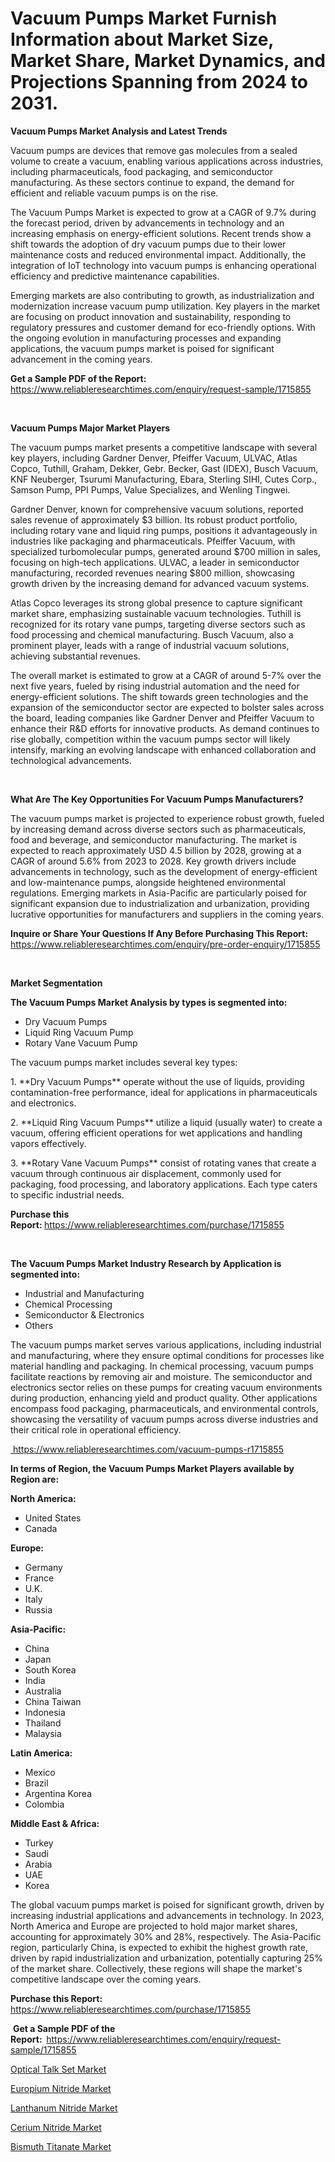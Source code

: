 <p><h1>Vacuum Pumps Market Furnish Information about Market Size, Market Share, Market Dynamics, and Projections Spanning from 2024 to 2031.</h1></p><p><strong>Vacuum Pumps Market Analysis and Latest Trends</strong></p>
<p><p>Vacuum pumps are devices that remove gas molecules from a sealed volume to create a vacuum, enabling various applications across industries, including pharmaceuticals, food packaging, and semiconductor manufacturing. As these sectors continue to expand, the demand for efficient and reliable vacuum pumps is on the rise.</p><p>The Vacuum Pumps Market is expected to grow at a CAGR of 9.7% during the forecast period, driven by advancements in technology and an increasing emphasis on energy-efficient solutions. Recent trends show a shift towards the adoption of dry vacuum pumps due to their lower maintenance costs and reduced environmental impact. Additionally, the integration of IoT technology into vacuum pumps is enhancing operational efficiency and predictive maintenance capabilities.</p><p>Emerging markets are also contributing to growth, as industrialization and modernization increase vacuum pump utilization. Key players in the market are focusing on product innovation and sustainability, responding to regulatory pressures and customer demand for eco-friendly options. With the ongoing evolution in manufacturing processes and expanding applications, the vacuum pumps market is poised for significant advancement in the coming years.</p></p>
<p><strong>Get a Sample PDF of the Report:&nbsp;</strong> <a href="https://www.reliableresearchtimes.com/enquiry/request-sample/1715855?utm_campaign=1612&utm_medium=2&utm_source=Github&utm_content=ia&utm_term=23102024&utm_id=vacuum-pumps">https://www.reliableresearchtimes.com/enquiry/request-sample/1715855</a></p>
<p>&nbsp;</p>
<p><strong>Vacuum Pumps Major Market Players</strong></p>
<p><p>The vacuum pumps market presents a competitive landscape with several key players, including Gardner Denver, Pfeiffer Vacuum, ULVAC, Atlas Copco, Tuthill, Graham, Dekker, Gebr. Becker, Gast (IDEX), Busch Vacuum, KNF Neuberger, Tsurumi Manufacturing, Ebara, Sterling SIHI, Cutes Corp., Samson Pump, PPI Pumps, Value Specializes, and Wenling Tingwei. </p><p>Gardner Denver, known for comprehensive vacuum solutions, reported sales revenue of approximately $3 billion. Its robust product portfolio, including rotary vane and liquid ring pumps, positions it advantageously in industries like packaging and pharmaceuticals. Pfeiffer Vacuum, with specialized turbomolecular pumps, generated around $700 million in sales, focusing on high-tech applications. ULVAC, a leader in semiconductor manufacturing, recorded revenues nearing $800 million, showcasing growth driven by the increasing demand for advanced vacuum systems.</p><p>Atlas Copco leverages its strong global presence to capture significant market share, emphasizing sustainable vacuum technologies. Tuthill is recognized for its rotary vane pumps, targeting diverse sectors such as food processing and chemical manufacturing. Busch Vacuum, also a prominent player, leads with a range of industrial vacuum solutions, achieving substantial revenues.</p><p>The overall market is estimated to grow at a CAGR of around 5-7% over the next five years, fueled by rising industrial automation and the need for energy-efficient solutions. The shift towards green technologies and the expansion of the semiconductor sector are expected to bolster sales across the board, leading companies like Gardner Denver and Pfeiffer Vacuum to enhance their R&D efforts for innovative products. As demand continues to rise globally, competition within the vacuum pumps sector will likely intensify, marking an evolving landscape with enhanced collaboration and technological advancements.</p></p>
<p>&nbsp;</p>
<p><strong>What Are The Key Opportunities For Vacuum Pumps Manufacturers?</strong></p>
<p><p>The vacuum pumps market is projected to experience robust growth, fueled by increasing demand across diverse sectors such as pharmaceuticals, food and beverage, and semiconductor manufacturing. The market is expected to reach approximately USD 4.5 billion by 2028, growing at a CAGR of around 5.6% from 2023 to 2028. Key growth drivers include advancements in technology, such as the development of energy-efficient and low-maintenance pumps, alongside heightened environmental regulations. Emerging markets in Asia-Pacific are particularly poised for significant expansion due to industrialization and urbanization, providing lucrative opportunities for manufacturers and suppliers in the coming years.</p></p>
<p><strong>Inquire or Share Your Questions If Any Before Purchasing This Report:</strong> <a href="https://www.reliableresearchtimes.com/enquiry/pre-order-enquiry/1715855?utm_campaign=1612&utm_medium=2&utm_source=Github&utm_content=ia&utm_term=23102024&utm_id=vacuum-pumps">https://www.reliableresearchtimes.com/enquiry/pre-order-enquiry/1715855</a></p>
<p>&nbsp;</p>
<p><strong>Market Segmentation</strong></p>
<p><strong>The Vacuum Pumps Market Analysis by types is segmented into:</strong></p>
<p><ul><li>Dry Vacuum Pumps</li><li>Liquid Ring Vacuum Pump</li><li>Rotary Vane Vacuum Pump</li></ul></p>
<p><p>The vacuum pumps market includes several key types: </p><p>1. **Dry Vacuum Pumps** operate without the use of liquids, providing contamination-free performance, ideal for applications in pharmaceuticals and electronics. </p><p>2. **Liquid Ring Vacuum Pumps** utilize a liquid (usually water) to create a vacuum, offering efficient operations for wet applications and handling vapors effectively. </p><p>3. **Rotary Vane Vacuum Pumps** consist of rotating vanes that create a vacuum through continuous air displacement, commonly used for packaging, food processing, and laboratory applications. Each type caters to specific industrial needs.</p></p>
<p><strong>Purchase this Report:&nbsp;</strong><a href="https://www.reliableresearchtimes.com/purchase/1715855?utm_campaign=1612&utm_medium=2&utm_source=Github&utm_content=ia&utm_term=23102024&utm_id=vacuum-pumps">https://www.reliableresearchtimes.com/purchase/1715855</a></p>
<p>&nbsp;</p>
<p><strong>The Vacuum Pumps Market Industry Research by Application is segmented into:</strong></p>
<p><ul><li>Industrial and Manufacturing</li><li>Chemical Processing</li><li>Semiconductor & Electronics</li><li>Others</li></ul></p>
<p><p>The vacuum pumps market serves various applications, including industrial and manufacturing, where they ensure optimal conditions for processes like material handling and packaging. In chemical processing, vacuum pumps facilitate reactions by removing air and moisture. The semiconductor and electronics sector relies on these pumps for creating vacuum environments during production, enhancing yield and product quality. Other applications encompass food packaging, pharmaceuticals, and environmental controls, showcasing the versatility of vacuum pumps across diverse industries and their critical role in operational efficiency.</p></p>
<p><a href="https://www.reliableresearchtimes.com/vacuum-pumps-r1715855?utm_campaign=1612&utm_medium=2&utm_source=Github&utm_content=ia&utm_term=23102024&utm_id=vacuum-pumps">&nbsp;https://www.reliableresearchtimes.com/vacuum-pumps-r1715855</a></p>
<p><strong>In terms of Region, the Vacuum Pumps Market Players available by Region are:</strong></p>
<p>
    <p> <strong> North America: </strong>
        <ul>
            <li>United States</li>
            <li>Canada</li>
        </ul>
        </p> 
    <p> <strong> Europe: </strong>
        <ul>
            <li>Germany</li>
            <li>France</li>
            <li>U.K.</li>
            <li>Italy</li>
            <li>Russia</li>
        </ul>
        </p> 
    <p> <strong> Asia-Pacific: </strong>
        <ul>
            <li>China</li>
            <li>Japan</li>
            <li>South Korea</li>
            <li>India</li>
            <li>Australia</li>
            <li>China Taiwan</li>
            <li>Indonesia</li>
            <li>Thailand</li>
            <li>Malaysia</li>
        </ul>
        </p> 
    <p> <strong> Latin America: </strong>
        <ul>
            <li>Mexico</li>
            <li>Brazil</li>
            <li>Argentina Korea</li>
            <li>Colombia</li>
        </ul>
        </p> 
    <p> <strong> Middle East & Africa: </strong>
        <ul>
            <li>Turkey</li>
            <li>Saudi</li>
            <li>Arabia</li>
            <li>UAE</li>
            <li>Korea</li>
        </ul>
    </p>
    </p>
<p><p>The global vacuum pumps market is poised for significant growth, driven by increasing industrial applications and advancements in technology. In 2023, North America and Europe are projected to hold major market shares, accounting for approximately 30% and 28%, respectively. The Asia-Pacific region, particularly China, is expected to exhibit the highest growth rate, driven by rapid industrialization and urbanization, potentially capturing 25% of the market share. Collectively, these regions will shape the market's competitive landscape over the coming years.</p></p>
<p><strong>Purchase this Report: </strong><a href="https://www.reliableresearchtimes.com/purchase/1715855?utm_campaign=1612&utm_medium=2&utm_source=Github&utm_content=ia&utm_term=23102024&utm_id=vacuum-pumps">https://www.reliableresearchtimes.com/purchase/1715855</a></p>
<p>&nbsp;<strong>Get a Sample PDF of the Report:&nbsp;&nbsp;</strong><a href="https://www.reliableresearchtimes.com/enquiry/request-sample/1715855?utm_campaign=1612&utm_medium=2&utm_source=Github&utm_content=ia&utm_term=23102024&utm_id=vacuum-pumps">https://www.reliableresearchtimes.com/enquiry/request-sample/1715855</a></p>
<p><strong></strong></p>
<p><p><a href="https://github.com/Rekhakhatun65/Market-Research-Report-List-1/blob/main/optical-talk-set-market.md?utm_campaign=1612&utm_medium=2&utm_source=Github&utm_content=ia&utm_term=23102024&utm_id=vacuum-pumps">Optical Talk Set Market</a></p><p><a href="https://www.linkedin.com/pulse/europium-nitride-market-global-share-ranking-overall-4xuic?utm_campaign=1612&utm_medium=2&utm_source=Github&utm_content=ia&utm_term=23102024&utm_id=vacuum-pumps">Europium Nitride Market</a></p><p><a href="https://www.linkedin.com/pulse/lanthanum-nitride-market-outlook-share-analysis-growth-trends-tlgfc?utm_campaign=1612&utm_medium=2&utm_source=Github&utm_content=ia&utm_term=23102024&utm_id=vacuum-pumps">Lanthanum Nitride Market</a></p><p><a href="https://www.linkedin.com/pulse/analyzing-global-cerium-nitride-market-growth-prospects-pwyoc?utm_campaign=1612&utm_medium=2&utm_source=Github&utm_content=ia&utm_term=23102024&utm_id=vacuum-pumps">Cerium Nitride Market</a></p><p><a href="https://www.linkedin.com/pulse/bismuth-titanate-market-ecosystem-competitive-landscape-9mnce?utm_campaign=1612&utm_medium=2&utm_source=Github&utm_content=ia&utm_term=23102024&utm_id=vacuum-pumps">Bismuth Titanate Market</a></p></p>